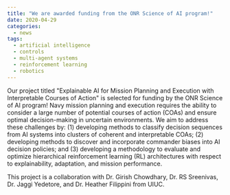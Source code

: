 ```yaml
---
title: "We are awarded funding from the ONR Science of AI program!"
date: 2020-04-29
categories:
  - news
tags:
  - artificial intelligence
  - controls
  - multi-agent systems
  - reinforcement learning
  - robotics
---
```


Our project titled "Explainable AI for Mission Planning and Execution with Interpretable Courses of Action" is selected for funding by the ONR Science of AI program! Navy mission planning and execution requires the ability to consider a large number of potential courses of action (COAs) and ensure optimal decision-making in uncertain environments. We aim to address these challenges by: (1) developing methods to classify decision sequences from AI systems into clusters of coherent and interpretable COAs; (2) developing methods to discover and incorporate commander biases into AI decision policies; and (3) developing a methodology to evaluate and optimize hierarchical reinforcement learning (RL) architectures with respect to explainability, adaptation, and mission performance.

This project is a collaboration with Dr. Girish Chowdhary, Dr. RS Sreenivas, Dr. Jaggi Yedetore, and Dr. Heather Filippini from UIUC.
